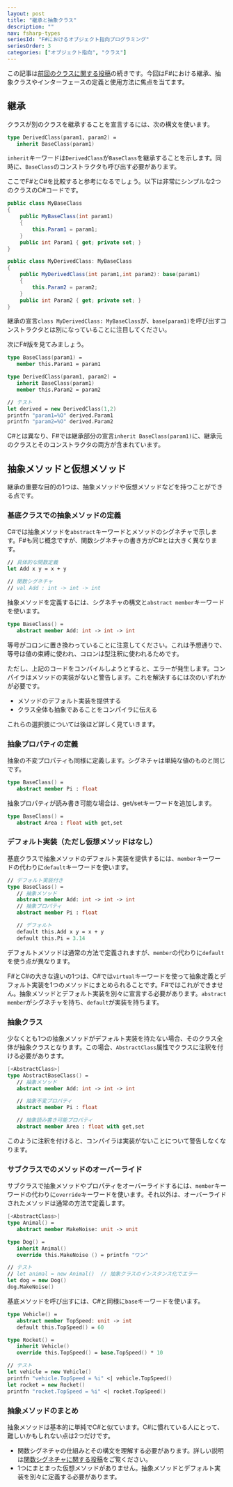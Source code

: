 ```yaml
---
layout: post
title: "継承と抽象クラス"
description: ""
nav: fsharp-types
seriesId: "F#におけるオブジェクト指向プログラミング"
seriesOrder: 3
categories: ["オブジェクト指向", "クラス"]
---
```


この記事は[前回のクラスに関する投稿](../posts/classes.html)の続きです。今回はF#における継承、抽象クラスやインターフェースの定義と使用方法に焦点を当てます。

## 継承

クラスが別のクラスを継承することを宣言するには、次の構文を使います。

```fsharp
type DerivedClass(param1, param2) =
   inherit BaseClass(param1)
```

`inherit`キーワードは`DerivedClass`が`BaseClass`を継承することを示します。同時に、`BaseClass`のコンストラクタも呼び出す必要があります。

ここでF#とC#を比較すると参考になるでしょう。以下は非常にシンプルな2つのクラスのC#コードです。

```csharp
public class MyBaseClass
{
    public MyBaseClass(int param1)
    {
        this.Param1 = param1;
    }
    public int Param1 { get; private set; }
}

public class MyDerivedClass: MyBaseClass
{
    public MyDerivedClass(int param1,int param2): base(param1)
    {
        this.Param2 = param2;
    }
    public int Param2 { get; private set; }
}
```

継承の宣言`class MyDerivedClass: MyBaseClass`が、`base(param1)`を呼び出すコンストラクタとは別になっていることに注目してください。

次にF#版を見てみましょう。

```fsharp
type BaseClass(param1) =
   member this.Param1 = param1

type DerivedClass(param1, param2) =
   inherit BaseClass(param1)
   member this.Param2 = param2

// テスト
let derived = new DerivedClass(1,2)
printfn "param1=%O" derived.Param1
printfn "param2=%O" derived.Param2
```

C#とは異なり、F#では継承部分の宣言`inherit BaseClass(param1)`に、継承元のクラスとそのコンストラクタの両方が含まれています。

## 抽象メソッドと仮想メソッド

継承の重要な目的の1つは、抽象メソッドや仮想メソッドなどを持つことができる点です。

### 基底クラスでの抽象メソッドの定義

C#では抽象メソッドを`abstract`キーワードとメソッドのシグネチャで示します。F#も同じ概念ですが、関数シグネチャの書き方がC#とは大きく異なります。

```fsharp
// 具体的な関数定義
let Add x y = x + y

// 関数シグネチャ
// val Add : int -> int -> int
```

抽象メソッドを定義するには、シグネチャの構文と`abstract member`キーワードを使います。

```fsharp
type BaseClass() =
   abstract member Add: int -> int -> int
```

等号がコロンに置き換わっていることに注意してください。これは予想通りで、等号は値の束縛に使われ、コロンは型注釈に使われるためです。

ただし、上記のコードをコンパイルしようとすると、エラーが発生します。コンパイラはメソッドの実装がないと警告します。これを解決するには次のいずれかが必要です。

* メソッドのデフォルト実装を提供する
* クラス全体も抽象であることをコンパイラに伝える

これらの選択肢については後ほど詳しく見ていきます。

### 抽象プロパティの定義

抽象の不変プロパティも同様に定義します。シグネチャは単純な値のものと同じです。

```fsharp
type BaseClass() =
   abstract member Pi : float
```

抽象プロパティが読み書き可能な場合は、get/setキーワードを追加します。

```fsharp
type BaseClass() =
   abstract Area : float with get,set
```

### デフォルト実装（ただし仮想メソッドはなし）

基底クラスで抽象メソッドのデフォルト実装を提供するには、`member`キーワードの代わりに`default`キーワードを使います。

```fsharp
// デフォルト実装付き
type BaseClass() =
   // 抽象メソッド
   abstract member Add: int -> int -> int
   // 抽象プロパティ
   abstract member Pi : float 

   // デフォルト
   default this.Add x y = x + y
   default this.Pi = 3.14
```

デフォルトメソッドは通常の方法で定義されますが、`member`の代わりに`default`を使う点が異なります。

F#とC#の大きな違いの1つは、C#では`virtual`キーワードを使って抽象定義とデフォルト実装を1つのメソッドにまとめられることです。F#ではこれができません。抽象メソッドとデフォルト実装を別々に宣言する必要があります。`abstract member`がシグネチャを持ち、`default`が実装を持ちます。

### 抽象クラス

少なくとも1つの抽象メソッドがデフォルト実装を持たない場合、そのクラス全体が抽象クラスとなります。この場合、`AbstractClass`属性でクラスに注釈を付ける必要があります。

```fsharp
[<AbstractClass>]
type AbstractBaseClass() =
   // 抽象メソッド
   abstract member Add: int -> int -> int

   // 抽象不変プロパティ
   abstract member Pi : float 

   // 抽象読み書き可能プロパティ
   abstract member Area : float with get,set
```

このように注釈を付けると、コンパイラは実装がないことについて警告しなくなります。

### サブクラスでのメソッドのオーバーライド

サブクラスで抽象メソッドやプロパティをオーバーライドするには、`member`キーワードの代わりに`override`キーワードを使います。それ以外は、オーバーライドされたメソッドは通常の方法で定義します。

```fsharp
[<AbstractClass>]
type Animal() =
   abstract member MakeNoise: unit -> unit 

type Dog() =
   inherit Animal() 
   override this.MakeNoise () = printfn "ワン"

// テスト
// let animal = new Animal()  // 抽象クラスのインスタンス化でエラー
let dog = new Dog()
dog.MakeNoise()
```

基底メソッドを呼び出すには、C#と同様に`base`キーワードを使います。

```fsharp
type Vehicle() =
   abstract member TopSpeed: unit -> int
   default this.TopSpeed() = 60

type Rocket() =
   inherit Vehicle() 
   override this.TopSpeed() = base.TopSpeed() * 10

// テスト
let vehicle = new Vehicle()
printfn "vehicle.TopSpeed = %i" <| vehicle.TopSpeed()
let rocket = new Rocket()
printfn "rocket.TopSpeed = %i" <| rocket.TopSpeed()
```

### 抽象メソッドのまとめ

抽象メソッドは基本的に単純でC#と似ています。C#に慣れている人にとって、難しいかもしれない点は2つだけです。

* 関数シグネチャの仕組みとその構文を理解する必要があります。詳しい説明は[関数シグネチャに関する投稿](../posts/function-signatures.html)をご覧ください。
* 1つにまとまった仮想メソッドがありません。抽象メソッドとデフォルト実装を別々に定義する必要があります。


